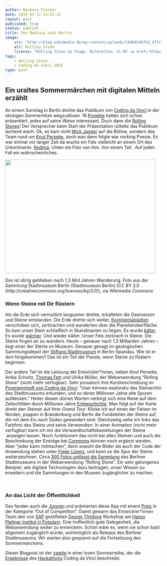 ```yaml
---
author: Barbara Fischer
date: 2015-07-17 14:25:31
layout: post
published: true
status: publish
title: Von Rodinia nach Berlin
image: 
    src: "http://blog.wikimedia.de/wp-content/uploads/19494545752_d7fcfe6926_z.jpg"
    alt: Rolling Stone
    license: "Rolling Stone on Stage. Bildrechte: CC-BY <a href='https://commons.wikimedia.org/wiki/File:Coding_da_Vinci_2015_-_Preisverleihung_(19494545752).jpg'>Wiki Commons</a>, Foto: Thomas Nitz"
tags:
    - Rolling Stone
    - Coding da Vinci 2015
type: post
---
```

<h2>Ein uraltes Sommermärchen mit digitalen Mitteln erzählt</h2>
<p>An einem Sonntag in Berlin drohte das Publikum von <a href="http://codingdavinci.de/">Coding da Vinci</a> in der stickigen Sommerhitze wegzudösen. 16 <a href="http://codingdavinci.de/projekte/">Projekte</a> hatten sich schon präsentiert, jedes auf seine Weise interessant. Doch dann die <a href="https://de.wikipedia.org/wiki/The_Rolling_Stones">Rolling Stones</a>! Der Versprecher beim Start der Präsentation rüttelte das Publikum lachend wach. Ok, es kam nicht <a href="https://de.wikipedia.org/wiki/Mick_Jagger">Mick Jagger</a> auf die Bühne, sondern das Team rund um <a href="https://twitter.com/knutator">Knut Perseke</a>, doch was dann folgte war <i>rocking</i> Poesie.&nbsp;Es war einmal vor langer Zeit da wuchs ein Fels vielleicht an einem Ort des Urkontinents &nbsp;<a href="https://de.wikipedia.org/wiki/Rodinia">Rodinia</a>. Unten&nbsp;ein Foto von ihm. Von einem Teil. &nbsp;Auf jeden Fall ein wahrscheinliches.</p>
<div style="width: 493px" class="block-right"><a href="https://commons.wikimedia.org/wiki/File%3AStadtmuseumBerlin_GeologischeSammlung_SM-2012-2820.jpg"><img class="" src="https://upload.wikimedia.org/wikipedia/commons/d/dd/StadtmuseumBerlin_GeologischeSammlung_SM-2012-2820.jpg" alt="" width="483" height="364"></a><p class="wp-caption-text">Das ist übrig geblieben nach 1,3 Mrd Jahren Wanderung. Foto aus der Sammlung Stadtmuseum Berlin (Stadtmuseum Berlin) [CC BY 3.0 (http://creativecommons.org/licenses/by/3.0)], via Wikimedia Commons</p></div>
<h3>Wenn Steine mit Dir flüstern</h3>
<p>Als die Erde sich vermutlich langsamer drehte, erkalteten die Gasmassen und Steine entstanden. Die Erde drehte sich weiter, <a href="https://de.wikipedia.org/wiki/Kontinentaldrift">Kontinentalplatten</a> verschoben sich, zerbrachen und wanderten über die Planetenoberfläche. So kam unser Stein schließlich in Skandinavien zu liegen. Es wurde <a href="https://de.wikipedia.org/wiki/Eiszeitalter">kälter</a>. Es wurde <a href="https://de.wikipedia.org/wiki/Klimageschichte">wärmer</a>. Und wieder kälter. Unser Fels zerbrach in Steine. Die Steine fingen an zu wandern. Heute – genauer nach 1,3 Milliarden Jahren – liegt einer der Steine im Museum. Genauer gesagt im geologischen Sammlungsdepot der <a href="https://de.wikipedia.org/wiki/Stiftung_Stadtmuseum_Berlin">Stiftung Stadtmuseum</a> in Berlin-Spandau. Wie ist er dort hingekommen? Das ist ein Teil der Poesie, wenn Steine zu flüstern beginnen.</p>
<p>Der andere Teil ist die Leistung der Entwickler*innen, neben Knut Perseke, Anika Schultz, <a href="https://twitter.com/FettThomas">Thomas Fett</a> und Ulrika Müller, der Webanwendung “Rolling Stone” (nicht mehr verfugbar). Sehr prosaisch ihre Kurzbeschreibung im <a href="http://codingdavinci.de/programm/">Programmheft von Coding da Vinci</a>: “User können explorativ das Steinarchiv des Stadtmuseums erkunden, und so deren Millionen Jahre alte Spuren aufdecken.” Hinter diesen dürren Worten verbirgt sich eine Reise auf dem Zeitschlitten durch Millionen Jahre <a href="https://de.wikipedia.org/wiki/Historische_Geologie">Erdgeschichte</a>. Man folgt auf der Karte direkt den Steinen auf ihrer <i>Grand Tour</i>. Klicke ich auf einen der Felsen im Norden, poppen in Brandenburg und Berlin die Fundstellen der Steine auf, die mit dem Eis nach Süden gewandert sind. Gleichzeitig sehe ich links das Farbfoto des Steins und seine <i>Verwandten</i>. In einer Animation (nicht mehr verfugbar) kann ich mir die Verwandtschaftsbeziehungen der Steine &nbsp;anzeigen lassen. Noch funktioniert das nicht bei allen Steinen und auch die Beschreibung der Einträge bei <a href="https://commons.wikimedia.org/wiki/File:StadtmuseumBerlin_GeologischeSammlung_SM-2012-2824-1-2.jpg">Commons</a> können noch ergänzt werden. Aber “jeder kann mitmachen”, denn sowohl die Bilder als auch der Code der Anwendung stehen unter <a href="https://de.wikipedia.org/wiki/Freie_Lizenz">Freier Lizenz</a>, und kann so die Spur der Steine weiterzeichnen. Circa <a href="https://commons.wikimedia.org/wiki/Category:Geologische_Sammlung_(Stadtmuseum_Berlin)">300 Fotos umfasst die Sammlung</a> des Berliner Stadtmuseums in der Webanwendung “Rolling Stone”. Ein sehr gelungenes Beispiel, wie digitale Technologien dazu beitragen, unser Wissen zu erweitern und die Sammlungen in den Museen zugänglicher zu machen.</p>
<p>&nbsp;</p>
<h3>An das Licht der Öffentlichkeit</h3>
<p>Das fanden auch die <a href="http://codingdavinci.de/programm/#Jury">Juroren</a> und prämierten diese App mit einem <a href="http://codingdavinci.de/programm/#Preise">Preis</a> in der Kategorie “Out of Competition”. Damit gewann das Entwickler*innen Team den von <a href="https://de.wikipedia.org/wiki/SAP">SAP</a> gestifteten <a href="https://de.wikipedia.org/wiki/Design_Thinking">Design Thinking</a> Workshop am <a href="https://de.wikipedia.org/wiki/Hasso-Plattner-Institut">Hasso Plattner Institut in Potsdam</a>. Eine hoffentlich gute Gelegenheit, die Webanwendung weiter zu entwickeln. Schön wäre es, wenn sie schon bald allgemein zugänglich würde, wohlmöglich als Release des Berliner Stadtmuseums. Wir warten also gespannt auf die Fortsetzung des Sommermärchens.</p>
<p>Dieser Blogpost ist der <a href="http://blog.wikimedia.de/2015/07/07/die-fruchtbare-dialektik-von-coding-da-vinci/">zweite</a> in einer losen Sommerreihe, der die <a href="http://codingdavinci.de/dokumentation/">Ergebnisse</a> des <a href="https://de.wikipedia.org/wiki/Hackathon">Hackathons</a> Coding da Vinci beschreibt.</p>
